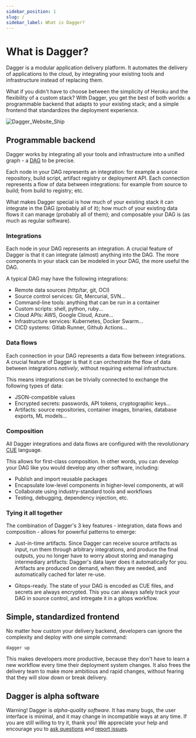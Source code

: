 ```yaml
---
sidebar_position: 1
slug: /
sidebar_label: What is Dagger?
---
```


# What is Dagger?

Dagger is a modular application delivery platform. It automates the delivery of applications to the cloud, by integrating your existing tools and infrastructure instead
of replacing them.

What if you didn't have to choose between the simplicity of Heroku and the flexibility of a custom stack?
With Dagger, you get the best of both worlds: a programmable backend that adapts to your existing stack; and a simple frontend
that standardizes the deployment experience.

![Dagger_Website_Ship](https://user-images.githubusercontent.com/216487/122216381-328a3500-ce61-11eb-907f-d2b6f66b3b10.png)

## Programmable backend

Dagger works by integrating all your tools and infrastructure into a unified graph - a [DAG](https://en.wikipedia.org/wiki/Directed_acyclic_graph) to be precise.

Each node in your DAG represents an integration: for example a source repository, build script, artifact registry or deployment API. Each connection represents a flow of data between integrations: for example from source to build; from build to registry; etc.

What makes Dagger special is how much of your existing stack it can integrate in the DAG (probably all of it); how much
of your existing data flows it can manage (probably all of them); and composable your DAG is (as much as regular software).

### Integrations

Each node in your DAG represents an integration. A crucial feature of Dagger is that it can integrate (almost) anything
into the DAG. The more components in your stack can be modeled in your DAG, the more useful the DAG.

A typical DAG may have the following integrations:

* Remote data sources (http/tar, git, OCI)
* Source control services: Git, Mercurial, SVN...
* Command-line tools: anything that can be run in a container
* Custom scripts: shell, python, ruby...
* Cloud APIs: AWS, Google Cloud, Azure...
* Infrastructure services: Kubernetes, Docker Swarm...
* CICD systems: Gitlab Runner, Github Actions...

### Data flows

Each connection in your DAG represents a data flow between integrations. A crucial feature of Dagger is that it
can orchestrate the flow of data between integrations *natively*, without requiring external infrastructure.

This means integrations can be trivially connected to exchange the following types of data:

* JSON-compatible values
* Encrypted secrets: passwords, API tokens, cryptographic keys...
* Artifacts: source repositories, container images, binaries, database exports, ML models...

### Composition

All Dagger integrations and data flows are configured with the revolutionary [CUE](https://cuelang.org) language.

This allows for first-class composition. In other words, you can develop your DAG like you would develop any other software, including:

* Publish and import reusable packages
* Encapsulate low-level components in higher-level components, at will
* Collaborate using industry-standard tools and workflows
* Testing, debugging, dependency injection, etc.

### Tying it all together

The combination of Dagger's 3 key features - integration, data flows and composition - allows for powerful patterns to emerge:

* Just-in-time artifacts. Since Dagger can receive source artifacts as input, run them through arbitrary integrations, and produce the final
outputs, you no longer have to worry about storing and managing intermediary artifacts: Dagger's data layer does it automatically for you. Artifacts are produced on demand, when they are needed, and automatically cached for later re-use.

* Gitops-ready. The state of your DAG is encoded as CUE files, and secrets are always encrypted. This you can always safely track your DAG
in source control, and intregate it in a gitops workflow.

## Simple, standardized frontend

No matter how custom your delivery backend, developers can ignore the complexity and deploy with one simple command:

```shell
dagger up
```

This makes developers more productive, because they don't have to learn a new workflow every time their deployment
system changes. It also frees the delivery team to make more ambitious and rapid changes, without fearing that they will slow down or break delivery.

## Dagger is alpha software

Warning! Dagger is _alpha-quality software_. It has many bugs, the user interface is minimal, and it may change in incompatible ways at any time. If you are still
willing to try it, thank you! We appreciate your help and encourage you to [ask
questions](https://github.com/dagger/dagger/discussions) and [report issues](https://github.com/dagger/dagger/issues).
